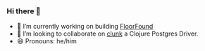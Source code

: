 ### Hi there 👋

- 🔭 I’m currently working on building [FloorFound](https://floorfound.com)
- 👯 I’m looking to collaborate on [clunk](https://github.com/duanebester/clunk) a Clojure Postgres Driver.
- 😄 Pronouns: he/him
